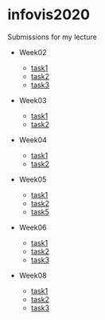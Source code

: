 # infovis2020

Submissions for my lecture

- Week02
  - [task1](https://tatamo.github.io/infovis2020/w02/src/vec3.js)
  - [task2](https://tatamo.github.io/infovis2020/w02/task2.html)
  - [task3](https://tatamo.github.io/infovis2020/w02/task3.html)

- Week03
  - [task1](https://tatamo.github.io/infovis2020/w03/task1.html)
  - [task2](https://tatamo.github.io/infovis2020/w03/task2.html)

- Week04
  - [task1](https://tatamo.github.io/infovis2020/w04/task1.html)
  - [task2](https://tatamo.github.io/infovis2020/w04/task2.html)

- Week05
  - [task1](https://tatamo.github.io/infovis2020/w05/task1.html)
  - [task2](https://tatamo.github.io/infovis2020/w05/task2.html)
  - [task5](https://tatamo.github.io/infovis2020/w05/task5.html)

- Week06
  - [task1](https://tatamo.github.io/infovis2020/w06/task1.html)
  - [task2](https://tatamo.github.io/infovis2020/w06/task2.html)
  - [task3](https://tatamo.github.io/infovis2020/w06/task3.html)

- Week08
  - [task1](https://tatamo.github.io/infovis2020/w08/task1.html)
  - [task2](https://tatamo.github.io/infovis2020/w08/task2.html)
  - [task3](https://tatamo.github.io/infovis2020/w08/task3.html)
